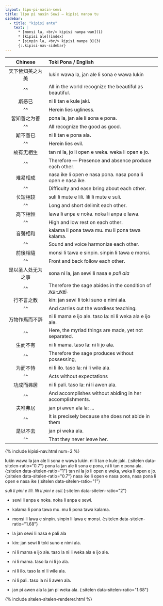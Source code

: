 ```yaml
---
layout: lipu-pi-nasin-sewi
title: lipu pi nasin Sewi — kipisi nanpa tu
sidebar:
  - title: "kipisi ante"
    text: |
      * [monsi la, <br/> kipisi nanpa wan](1)
      * [kipisi ale](index)
      * [sinpin la, <br/> kipisi nanpa 3](3)
      {:.kipisi-nav-sidebar}
---
```


| Chinese | Toki Pona / English
|:-:|:-
| 天下皆知美之为美   | lukin wawa la, jan ale li sona e wawa lukin
| ^^                 | All in the world recognize the beautiful as beautiful.
| 斯恶已             | ni li tan e kule jaki.
| ^^                 | Herein lies ugliness.
| 皆知善之为善       | pona la, jan ale li sona e pona.
| ^^                 | All recognize the good as good.
| 斯不善已           | ni li tan e pona ala.
| ^^                 | Herein lies evil.
| 故有无相生         | tan ni la, jo li open e weka. weka li open e jo.
| ^^                 | Therefore — Presence and absence produce each other.
| 难易相成           | nasa ike li open e nasa pona. nasa pona li open e nasa ike.
| ^^                 | Difficulty and ease bring about each other.
| 长短相较           | suli li mute e lili. lili li mute e suli.
| ^^                 | Long and short delimit each other.
| 高下相倾           | lawa li anpa e noka. noka li anpa e lawa.
| ^^                 | High and low rest on each other.
| 音聲相和           | kalama li pona tawa mu. mu li pona tawa kalama.
| ^^                 | Sound and voice harmonize each other.
| 前後相隨           | monsi li tawa e sinpin. sinpin li tawa e monsi.
| ^^                 | Front and back follow each other.
| 是以圣人处无为之事 | sona ni la, jan sewi li nasa e _pali ala_
| ^^                 | Therefore the sage abides in the condition of <abbr title="unattached-action">wu-wei</abbr>.
| 行不言之教         | kin: jan sewi li toki suno e nimi ala.
| ^^                 | And carries out the wordless teaching.
| 万物作焉而不辞     | ni li mama e ijo ale. taso la: ni li weka ala e ijo ale.
| ^^                 | Here, the myriad things are made, yet not separated.
| 生而不有           | ni li mama. taso la: ni li jo ala.
| ^^                 | Therefore the sage produces without possessing,
| 为而不恃           | ni li ilo. taso la: ni li wile ala.
| ^^                 | Acts without expectations
| 功成而弗居         | ni li pali. taso la: ni li awen ala.
| ^^                 | And accomplishes without abiding in her accomplishments.
| 夫唯弗居           | jan pi awen ala la: ...
| ^^                 | It is precisely because she does not abide in them
| 是以不去           | jan pi weka ala.
| ^^                 | That they never leave her.

{% include kipisi-nav.html num=2 %}

lukin wawa la jan ale li sona e wawa lukin. ni li tan e kule jaki.
{:sitelen data-sitelen-ratio="0.7"}
pona la jan ale li sona e pona, ni li tan e pona ala.
{:sitelen data-sitelen-ratio="1"}
tan ni la jo li open e weka, weka li open e jo.
{:sitelen data-sitelen-ratio="0.7"}
nasa ike li open e nasa pona, nasa pona li open e nasa ike
{:sitelen data-sitelen-ratio="1"}

_suli li pini e lili. lili li pini e suli._{:sitelen data-sitelen-ratio="2"}

* sewi li anpa e noka. noka li anpa e sewi.
* kalama li pona tawa mu. mu li pona tawa kalama.
* monsi li lawa e sinpin. sinpin li lawa e monsi.
{:sitelen data-sitelen-ratio="1.68"}

* la jan sewi li nasa e pali ala
* kin: jan sewi li toki suno e nimi ala.
* ni li mama e ijo ale. taso la ni li weka ala e ijo ale.
* ni li mama. taso la ni li jo ala.
* ni li ilo. taso la ni li wile ala.
* ni li pali. taso la ni li awen ala.
* jan pi awen ala la jan pi weka ala.
{:sitelen data-sitelen-ratio="1.68"}

{% include sitelen-sitelen-renderer.html %}
